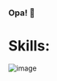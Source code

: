 ### Opa! 👋

# Skills:

 
![image]({https://img.shields.io/badge/JavaScript-F7DF1E?style=for-the-badge&logo=javascript&logoColor=black})

